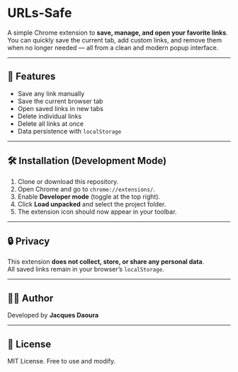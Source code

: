# URLs-Safe

A simple Chrome extension to **save, manage, and open your favorite links**.  
You can quickly save the current tab, add custom links, and remove them when no longer needed — all from a clean and modern popup interface.

---

## 🚀 Features

- Save any link manually
- Save the current browser tab
- Open saved links in new tabs
- Delete individual links
- Delete all links at once
- Data persistence with `localStorage`

---

## 🛠 Installation (Development Mode)

1. Clone or download this repository.
2. Open Chrome and go to `chrome://extensions/`.
3. Enable **Developer mode** (toggle at the top right).
4. Click **Load unpacked** and select the project folder.
5. The extension icon should now appear in your toolbar.

---

## 🔒 Privacy

This extension **does not collect, store, or share any personal data**.  
All saved links remain in your browser’s `localStorage`.

---

## 👨‍💻 Author

Developed by **Jacques Daoura**

---

## 📝 License

MIT License. Free to use and modify.


